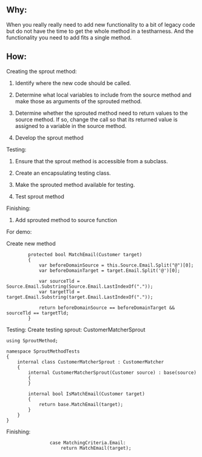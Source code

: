 ﻿
## Why:
When you really really need to add new functionality to a bit of legacy code but do not have the time to get the whole method in a testharness.
And the functionality you need to add fits a single method.

## How:

Creating the sprout method:
1. Identify where the new code should be called.

2. Determine what local variables to include from the source method and make those as arguments of the sprouted method.

3. Determine whether the sprouted method need to return values to the source method.
	If so, change the call so that its returned value is assigned to a variable in the source method.

4. Develop the sprout method

Testing:
1. Ensure that the sprout method is accessible from a subclass.

2. Create an encapsulating testing class.

3. Make the sprouted method available for testing.

4. Test sprout method

Finishing:
1. Add sprouted method to source function

For demo:

Create new method
```
        protected bool MatchEmail(Customer target)
        {
            var beforeDomainSource = this.Source.Email.Split("@")[0];
            var beforeDomainTarget = target.Email.Split('@')[0];

            var sourceTld = Source.Email.Substring(Source.Email.LastIndexOf("."));
            var targetTld = target.Email.Substring(target.Email.LastIndexOf("."));

            return beforeDomainSource == beforeDomainTarget && sourceTld == targetTld;
        }
```

Testing:
Create testing sprout: CustomerMatcherSprout
```
using SproutMethod;

namespace SproutMethodTests
{
    internal class CustomerMatcherSprout : CustomerMatcher
    {
        internal CustomerMatcherSprout(Customer source) : base(source)
        {
        }

        internal bool IsMatchEmail(Customer target)
        {
            return base.MatchEmail(target);
        }
    }
}
```

Finishing:
```
                case MatchingCriteria.Email:
                    return MatchEmail(target);
```